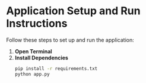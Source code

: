# Application Setup and Run Instructions

Follow these steps to set up and run the application:

1. **Open Terminal**  
2. **Install Dependencies**  
   ```bash
   pip install -r requirements.txt
   python app.py
